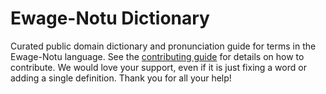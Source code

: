 
# Ewage-Notu Dictionary

Curated public domain dictionary and pronunciation guide for terms in the Ewage-Notu language. See the [contributing guide](https://github.com/drumworkteam/term/blob/make/.github/contributing.md) for details on how to contribute. We would love your support, even if it is just fixing a word or adding a single definition. Thank you for all your help!